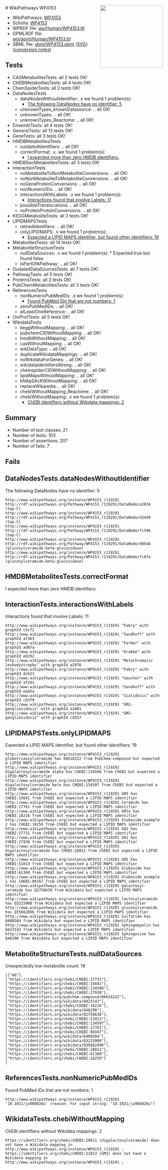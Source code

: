<img style="float: right; width: 200px" src="../logo.png" />
# WikiPathways WP4153

* WikiPathways: [WP4153](https://identifiers.org/wikipathways:WP4153)
* Scholia: [WP4153](https://scholia.toolforge.org/wikipathways/WP4153)
* WPRDF file: [wp/Human/WP4153.ttl](../wp/Human/WP4153.ttl)
* GPMLRDF file: [wp/gpml/Human/WP4153.ttl](../wp/gpml/Human/WP4153.ttl)
* SBML file: [sbml/WP4153.sbml](../sbml/WP4153.sbml) ([SVG](../sbml/WP4153.svg)) ([conversion notes](../sbml/WP4153.txt))

## Tests
* CASMetabolitesTests: all 2 tests OK!
* ChEBIMetabolitesTests: all 4 tests OK!
* ChemSpiderTests: all 2 tests OK!
* DataNodesTests
    * dataNodesWithoutIdentifier: .x we found 1 problem(s):
        * [The following DataNodes have no identifier: 5](#d2d32fa4)
    * unknownTypes_knownDatasource: .. all OK!
    * unknownTypes: .. all OK!
    * unknownTypes_Reactome: .. all OK!
* EnsemblTests: all 4 tests OK!
* GeneralTests: all 13 tests OK!
* GeneTests: all 3 tests OK!
* HMDBMetabolitesTests
    * outdatedIdentifiers: .. all OK!
    * correctFormat: .x. we found 1 problem(s):
        * [I expected more than zero HMDB identifiers.](#ad154c1e)
* HMDBSecMetabolitesTests: all 3 tests OK!
* InteractionTests
    * noMetaboliteToNonMetaboliteConversions: .. all OK!
    * noNonMetaboliteToMetaboliteConversions: .. all OK!
    * noGeneProteinConversions: .. all OK!
    * nonNumericIDs: .. all OK!
    * interactionsWithLabels: .x we found 1 problem(s):
        * [Interactions found that involve Labels: 11](#fe97a8b9)
    * possibleTranslocations: .. all OK!
    * noProteinProteinConversions: .. all OK!
* KEGGMetaboliteTests: all 2 tests OK!
* LIPIDMAPSTests
    * retiredIdentifiers: .. all OK!
    * onlyLIPIDMAPS: .x we found 1 problem(s):
        * [Expected a LIPID MAPS identifier, but found other identifiers: 19](#d0bfb681)
* MetabolitesTests: all 14 tests OK!
* MetaboliteStructureTests
    * nullDataSources: .x we found 1 problem(s):
            * Expected true but found false
    * isPartOfAPathway: .. all OK!
* OudatedDataSourcesTests: all 7 tests OK!
* PathwayTests: all 5 tests OK!
* ProteinsTests: all 2 tests OK!
* PubChemMetabolitesTests: all 3 tests OK!
* ReferencesTests
    * nonNumericPubMedIDs: .x we found 1 problem(s):
        * [Found PubMed IDs that are not numbers: 1](#762af868)
    * zeroPubMedIDs: .. all OK!
    * atLeastOneReference: .. all OK!
* UniProtTests: all 5 tests OK!
* WikidataTests
    * keggWithoutMapping: .. all OK!
    * pubchemCIDWithoutMapping: .. all OK!
    * hmdbWithoutMapping: .. all OK!
    * casWithoutMapping: .. all OK!
    * wikDataTypo: .. all OK!
    * duplicateWikidataMappings: .. all OK!
    * noWikidataForGenes: .. all OK!
    * wikidataIdentifiersWrong: .. all OK!
    * chemspiderCIDWithoutMapping: .. all OK!
    * lipidMapsWithoutMapping: .. all OK!
    * kNApSAcKWithoutMapping: .. all OK!
    * replaceWikipedia: .. all OK!
    * chebiWithoutMapping_Reactome: .. all OK!
    * chebiWithoutMapping: .x we found 1 problem(s):
        * [ChEBI identifiers without Wikidata mappings: 2](#a8d554ce)


## Summary

* Number of test classes: 21
* Number of tests: 103
* Number of assertions: 207
* Number of fails: 7

## Fails

<a name="d2d32fa4" />

## DataNodesTests.dataNodesWithoutIdentifier

The following DataNodes have no identifier: 5
```
http://www.wikipathways.org/instance/WP4153_r119291 http://rdf.wikipathways.org/Pathway/WP4153_r119291/DataNode/a2834 (Sap-C)
http://www.wikipathways.org/instance/WP4153_r119291 http://rdf.wikipathways.org/Pathway/WP4153_r119291/DataNode/d24d9 (Sap-C)
http://www.wikipathways.org/instance/WP4153_r119291 http://rdf.wikipathways.org/Pathway/WP4153_r119291/DataNode/fc596 (Sap-C)
http://www.wikipathways.org/instance/WP4153_r119291 http://rdf.wikipathways.org/Pathway/WP4153_r119291/DataNode/d054b (glucosylceramide-beta-glucosidase)
http://www.wikipathways.org/instance/WP4153_r119291 http://rdf.wikipathways.org/Pathway/WP4153_r119291/DataNode/fc8fe (glucosylceramide-beta-glucosidase)
```

<a name="ad154c1e" />

## HMDBMetabolitesTests.correctFormat

I expected more than zero HMDB identifiers.
<a name="fe97a8b9" />

## InteractionTests.interactionsWithLabels

Interactions found that involve Labels: 11
```
http://www.wikipathways.org/instance/WP4153_r119291 "Fabry" with graphId c5cf2
http://www.wikipathways.org/instance/WP4153_r119291 "Sandhoff" with graphId af3b3
http://www.wikipathways.org/instance/WP4153_r119291 "Farber" with graphId ad87a
http://www.wikipathways.org/instance/WP4153_r119291 "Krabbe" with graphId e8292
http://www.wikipathways.org/instance/WP4153_r119291 "Metachromatic leukodystrophy" with graphId a2976
http://www.wikipathways.org/instance/WP4153_r119291 "Fabry" with graphId dcb23
http://www.wikipathways.org/instance/WP4153_r119291 "Gaucher" with graphId af291
http://www.wikipathways.org/instance/WP4153_r119291 "Sandhoff" with graphId eaa5a
http://www.wikipathways.org/instance/WP4153_r119291 "Sialidosis" with graphId cb3f9
http://www.wikipathways.org/instance/WP4153_r119291 "GM1-gangliosidosis" with graphId a1d81
http://www.wikipathways.org/instance/WP4153_r119291 "GM1-gangliosidosis" with graphId cd557
```

<a name="d0bfb681" />

## LIPIDMAPSTests.onlyLIPIDMAPS

Expected a LIPID MAPS identifier, but found other identifiers: 19
```
http://www.wikipathways.org/instance/WP4153_r119291 globotriaosylceramide has 66616222 from PubChem-compound but expected a LIPID MAPS identifier
http://www.wikipathways.org/instance/WP4153_r119291 digalactosylceramide alpha has CHEBI:134506 from ChEBI but expected a LIPID MAPS identifier
http://www.wikipathways.org/instance/WP4153_r119291 digalactosylceramide beta has CHEBI:134507 from ChEBI but expected a LIPID MAPS identifier
http://www.wikipathways.org/instance/WP4153_r119291 GM3 has CHEBI:15681 from ChEBI but expected a LIPID MAPS identifier
http://www.wikipathways.org/instance/WP4153_r119291 Ceramide has CHEBI:17761 from ChEBI but expected a LIPID MAPS identifier
http://www.wikipathways.org/instance/WP4153_r119291 GM1a has CHEBI:18216 from ChEBI but expected a LIPID MAPS identifier
http://www.wikipathways.org/instance/WP4153_r119291 Globoside example 2 has CHEBI:18259 from ChEBI but expected a LIPID MAPS identifier
http://www.wikipathways.org/instance/WP4153_r119291 GA2 has CHEBI:27731 from ChEBI but expected a LIPID MAPS identifier
http://www.wikipathways.org/instance/WP4153_r119291 GA1 has CHEBI:27938 from ChEBI but expected a LIPID MAPS identifier
http://www.wikipathways.org/instance/WP4153_r119291 digalactosylceramide has CHEBI:28811 from ChEBI but expected a LIPID MAPS identifier
http://www.wikipathways.org/instance/WP4153_r119291 GM2 has CHEBI:51013 from ChEBI but expected a LIPID MAPS identifier
http://www.wikipathways.org/instance/WP4153_r119291 Globoside has CHEBI:61360 from ChEBI but expected a LIPID MAPS identifier
http://www.wikipathways.org/instance/WP4153_r119291 Globoside example 1 has CHEBI:88167 from ChEBI but expected a LIPID MAPS identifier
http://www.wikipathways.org/instance/WP4153_r119291 galactosyl-ceramide has Q2756638 from Wikidata but expected a LIPID MAPS identifier
http://www.wikipathways.org/instance/WP4153_r119291 lactosylceramide has Q3215908 from Wikidata but expected a LIPID MAPS identifier
http://www.wikipathways.org/instance/WP4153_r119291 glucosylceramide has Q35662896 from Wikidata but expected a LIPID MAPS identifier
http://www.wikipathways.org/instance/WP4153_r119291 Sulfatide has Q408584 from Wikidata but expected a LIPID MAPS identifier
http://www.wikipathways.org/instance/WP4153_r119291 Sphingomyelin has Q423143 from Wikidata but expected a LIPID MAPS identifier
http://www.wikipathways.org/instance/WP4153_r119291 Sphingosine has Q46298 from Wikidata but expected a LIPID MAPS identifier
```

<a name="91904192" />

## MetaboliteStructureTests.nullDataSources

Unexpectedly low metabolite count: 19
```
[["mb"],
["https://identifiers.org/chebi/CHEBI:27731"],
["https://identifiers.org/chebi/CHEBI:15681"],
["https://identifiers.org/chebi/CHEBI:134506"],
["https://identifiers.org/chebi/CHEBI:27938"],
["https://identifiers.org/pubchem.compound/66616222"],
["https://identifiers.org/wikidata/Q423143"],
["https://identifiers.org/chebi/CHEBI:18216"],
["https://identifiers.org/wikidata/Q46298"],
["https://identifiers.org/wikidata/Q2756638"],
["https://identifiers.org/chebi/CHEBI:51013"],
["https://identifiers.org/chebi/CHEBI:134507"],
["https://identifiers.org/chebi/CHEBI:17761"],
["https://identifiers.org/chebi/CHEBI:88167"],
["https://identifiers.org/wikidata/Q408584"],
["https://identifiers.org/wikidata/Q3215908"],
["https://identifiers.org/wikidata/Q35662896"],
["https://identifiers.org/chebi/CHEBI:28811"],
["https://identifiers.org/chebi/CHEBI:61360"],
["https://identifiers.org/chebi/CHEBI:18259"]
]
```

<a name="762af868" />

## ReferencesTests.nonNumericPubMedIDs

Found PubMed IDs that are not numbers: 1
```
http://www.wikipathways.org/instance/WP4153_r119291 '10.1021/ja960826u' (reason: For input string: "10.1021/ja960826u")
```

<a name="a8d554ce" />

## WikidataTests.chebiWithoutMapping

ChEBI identifiers without Wikidata mappings: 2
```
https://identifiers.org/chebi/CHEBI:28811 (digalactosylceramide) does not have a Wikidata mapping in http://www.wikipathways.org/instance/WP4153_r119291 ; 
https://identifiers.org/chebi/CHEBI:51013 (GM2) does not have a Wikidata mapping in http://www.wikipathways.org/instance/WP4153_r119291 ; 
```


